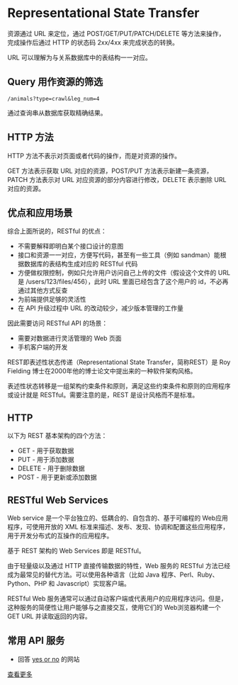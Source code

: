 # Representational State Transfer

资源通过 URL 来定位，通过 POST/GET/PUT/PATCH/DELETE 等方法来操作，完成操作后通过 HTTP 的状态码 2xx/4xx 来完成状态的转换。

URL 可以理解为与关系数据库中的表结构一一对应。

## Query 用作资源的筛选

```
/animals?type=crawl&leg_num=4
```

通过查询串从数据库获取精确结果。

## HTTP 方法

HTTP 方法不表示对页面或者代码的操作，而是对资源的操作。
 
GET 方法表示获取 URL 对应的资源，POST/PUT 方法表示新建一条资源，PATCH 方法表示对 URL 对应资源的部分内容进行修改，DELETE 表示删除 URL 对应的资源。

## 优点和应用场景

综合上面所说的，RESTful 的优点：

- 不需要解释即明白某个接口设计的意图
- 接口和资源一一对应，方便写代码，甚至有一些工具（例如 sandman）能根据数据库的表结构生成对应的 RESTful 代码
- 方便做权限控制，例如只允许用户访问自己上传的文件（假设这个文件的 URL 是 /users/123/files/456），此时 URL 里面已经包含了这个用户的 id，不必再通过其他方式反查
- 为前端提供足够的灵活性
- 在 API 升级过程中 URL 的改动较少，减少版本管理的工作量

因此需要访问 RESTful API 的场景：

- 需要对数据进行灵活管理的 Web 页面
- 手机客户端的开发

REST即表述性状态传递（Representational State Transfer，简称REST）是 Roy Fielding 博士在2000年他的博士论文中提出来的一种软件架构风格。

表述性状态转移是一组架构约束条件和原则，满足这些约束条件和原则的应用程序或设计就是 RESTful。需要注意的是，REST 是设计风格而不是标准。

## HTTP

以下为 REST 基本架构的四个方法：

- GET - 用于获取数据
- PUT - 用于添加数据
- DELETE - 用于删除数据
- POST - 用于更新或添加数据

## RESTful Web Services

Web service 是一个平台独立的、低耦合的、自包含的、基于可编程的 Web应用程序，可使用开放的 XML 标准来描述、发布、发现、协调和配置这些应用程序，用于开发分布式的互操作的应用程序。

基于 REST 架构的 Web Services 即是 RESTful。

由于轻量级以及通过 HTTP 直接传输数据的特性，Web 服务的 RESTful 方法已经成为最常见的替代方法。可以使用各种语言（比如 Java 程序、Perl、Ruby、Python、PHP 和 Javascript）实现客户端。

RESTful Web 服务通常可以通过自动客户端或代表用户的应用程序访问。但是，这种服务的简便性让用户能够与之直接交互，使用它们的 Web浏览器构建一个 GET URL 并读取返回的内容。

## 常用 API 服务

- 回答 [yes or no](https://yesno.wtf/api) 的网站

[查看更多](http://www.runoob.com/w3cnote/restful-architecture.html)


